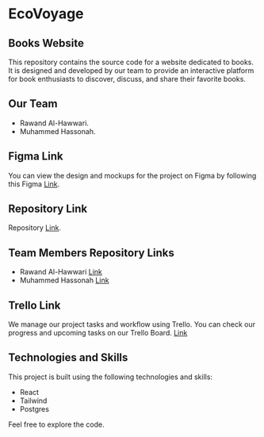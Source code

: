 # EcoVoyage

## Books Website
This repository contains the source code for a website dedicated to books. It is designed and developed by our team to provide an interactive platform for book enthusiasts to discover, discuss, and share their favorite books.

## Our Team
* Rawand Al-Hawwari.
* Muhammed Hassonah.

## Figma Link
You can view the design and mockups for the project on Figma by following this Figma [Link](https://www.figma.com/file/16GvmSEuLL9PqAqI5OwtCJ/Untitled?type=design&node-id=0%3A1&mode=design&t=fHyWQT9H0UYIjg9r-1).

## Repository Link
Repository [Link](https://github.com/masterpiece-EcoVoyage/EcoVoyage).

## Team Members Repository Links
* Rawand Al-Hawwari [Link]()
* Muhammed Hassonah [Link]()

## Trello Link
We manage our project tasks and workflow using Trello. You can check our progress and upcoming tasks on our Trello Board.
[Link](https://trello.com/b/74XLMNPt/masterpiece)

## Technologies and Skills
This project is built using the following technologies and skills:

* React
* Tailwind
* Postgres


Feel free to explore the code.
